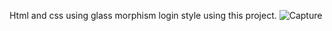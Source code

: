 Html and css using glass morphism login style using this project.
![Capture](https://github.com/Boopathy329/login_html/assets/160704836/4181f417-7306-47df-9bc8-f2bfc5bfe57c)

